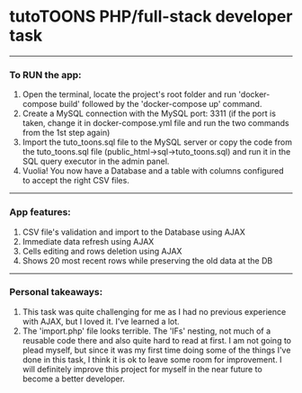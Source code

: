 # tutoTOONS PHP/full-stack developer task

-------------------
### To RUN the app:
1. Open the terminal, locate the project's root folder and run 'docker-compose build' followed by the 'docker-compose up' command.
2. Create a MySQL connection with the MySQL port: 3311 (if the port is taken, change it in docker-compose.yml file and run the two commands from the 1st step again)
3. Import the tuto_toons.sql file to the MySQL server or copy the code from the tuto_toons.sql file (public_html->sql->tuto_toons.sql) and run it in the SQL query executor in the admin panel.
4. Vuolia! You now have a Database and a table with columns configured to accept the right CSV files.

-------------------
### App features: 
1. CSV file's validation and import to the Database using AJAX
2. Immediate data refresh using AJAX
3. Cells editing and rows deletion using AJAX
4. Shows 20 most recent rows while preserving the old data at the DB

-------------------
### Personal takeaways: 
1. This task was quite challenging for me as I had no previous experience with AJAX, but I loved it. I've learned a lot.
2. The 'import.php' file looks terrible. The 'IFs' nesting, not much of a reusable code there and also quite hard to read at first.
I am not going to plead myself, but since it was my first time doing some of the things I've done in this task, I think it is ok 
to leave some room for improvement. I will definitely improve this project for myself in the near future to become a better developer.


